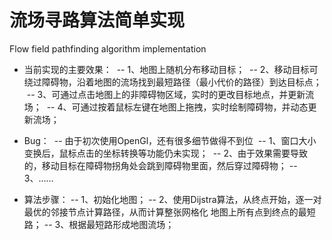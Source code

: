 # 流场寻路算法简单实现
Flow field pathfinding algorithm implementation

- 当前实现的主要效果：
  -- 1、地图上随机分布移动目标；
  -- 2、移动目标可绕过障碍物，沿着地图的流场找到最短路径（最小代价的路径）到达目标点；
  -- 3、可通过点击地图上的非障碍物区域，实时的更改目标地点，并更新流场；
  -- 4、可通过按着鼠标左键在地图上拖拽，实时绘制障碍物，并动态更新流场；
- Bug：
  -- 由于初次使用OpenGl，还有很多细节做得不到位
  -- 1、窗口大小变换后，鼠标点击的坐标转换等功能仍未实现；
  -- 2、由于效果需要导致的，移动目标在障碍物拐角处会跳到障碍物里面，然后穿过障碍物；
  -- 3、……
  
- 算法步骤：
  -- 1、初始化地图；
  -- 2、使用Dijstra算法，从终点开始，逐一对最优的邻接节点计算路径，从而计算整张网格化
    地图上所有点到终点的最短路；
  -- 3、根据最短路形成地图流场；
